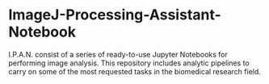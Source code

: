 # ImageJ-Processing-Assistant-Notebook
I.P.A.N. consist of a series of ready-to-use Jupyter Notebooks for performing image analysis. This repository includes analytic pipelines to carry on some of the most requested tasks in the biomedical research field. 
